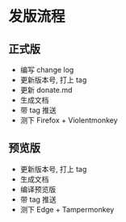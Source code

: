 # 发版流程

## 正式版
- 编写 change log
- 更新版本号, 打上 tag
- 更新 donate.md
- 生成文档
- 带 tag 推送
- 测下 Firefox + Violentmonkey

## 预览版
- 更新版本号, 打上 tag
- 生成文档
- 编译预览版
- 带 tag 推送
- 测下 Edge + Tampermonkey

